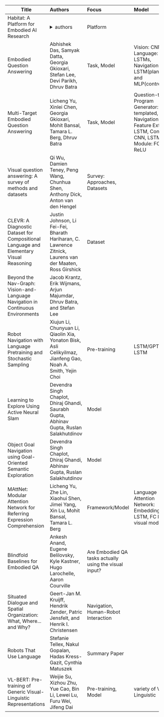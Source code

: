 | Title | Authors | Focus | Model | Task | Notes | Code |
| ---|:---|:---|:---|:---|:---|:---|
|Habitat: A Platform for Embodied AI Research|<details><summary>authors</summary>Manolis Savva, Abhishek Kadian, Oleksandr Maksymets, Yili Zhao, Erik Wijmans, Bhavana Jain, Julian Straub, Jia Liu, Vladlen Koltun, Jitendra Malik, Devi Parikh, Dhruv Batra</details>|Platform||3D simulation|<https://aihabitat.org/>|<https://github.com/facebookresearch/habitat-lab>|
|Embodied Question Answering|Abhishek Das, Samyak Datta, Georgia Gkioxari, Stefan Lee, Devi Parikh, Dhruv Batra|Task, Model|Vision: CNN, Language: LSTMs, Navigation: LSTM(planner) and MLP(controller)|Embodied Question Answering|Baseline available in Habitat, <https://embodiedqa.org/>|<https://github.com/facebookresearch/EmbodiedQA>| 
|Multi-Target Embodied Question Answering|Licheng Yu, Xinlei Chen, Georgia Gkioxari, Mohit Bansal, Tamara L. Berg, Dhruv Batra|Task, Model|Question-to-Program Generator: templated, Navigation:CNN Feature Extrator, LSTM, Controller: CNN, LSTM, VQA Module: FC + ReLU| Multitarget EQA|<https://youtu.be/pK5gYk9OgjE>||
|Visual question answering: A survey of methods and datasets|Qi Wu, Damien Teney, Peng Wang, Chunhua Shen, Anthony Dick, Anton van den Hengel|Survey: Approaches, Datasets||VQA|||
|CLEVR: A Diagnostic Dataset for Compositional Language and Elementary Visual Reasoning|Justin Johnson, Li Fei-Fei, Bharath Hariharan, C. Lawrence Zitnick, Laurens van der Maaten, Ross Girshick|Dataset||Visual Question Answering|<https://cs.stanford.edu/people/jcjohns/clevr/>||
|Beyond the Nav-Graph: Vision-and-Language Navigation in Continuous Environments|Jacob Krantz, Erik Wijmans, Arjun Majumdar, Dhruv Batra, and Stefan Lee|||||<https://github.com/jacobkrantz/VLN-CE>|
|Robot Navigation with Language Pretraining and Stochastic Sampling|Xiujun Li, Chunyuan Li, Qiaolin Xia, Yonaton Bisk, Asli Celikyilmaz, Jianfeng Gao, Noah A. Smith, Yejin Choi|Pre-training|LSTM/GPT/BERT, LSTM|Vision and Language Navigation||<https://github.com/xjli/r2r_vln>|
|Learning to Explore Using Active Neural Slam|Devendra Singh Chaplot, Dhiraj Ghandi, Saurabh Gupta, Abhinav Gupta, Ruslan Salakhutdinov|Model||PointGoal|||
|Object Goal Navigation using Goal-Oriented Semantic Exploration|Devendra Singh Chaplot, Dhiraj Ghandi, Abhinav Gupta, Ruslan Salakhutdinov|Model||ObjectNav|||
|MAttNet: Modular Attention Network for Referring Expression Comprehension|Licheng Yu, Zhe Lin, Xiaohui Shen, Jimei Yang, Xin Lu, Mohit Bansal, Tamara L. Berg|Framework/Model|Language Attention Network: Embedding LSTM, FC layer + visual modules|Referring Expressions||<https://github.com/lichengunc/MAttNet>|
|Blindfold Baselines for Embodied QA|Ankesh Anand, Eugene Belilovsky, Kyle Kastner, Hugo Larochelle, Aaron Courville|Are Embodied QA tasks actually using the visual input?||Embodied QA||<https://github.com/ankeshanand/blindfold-baselines-eqa>|
|Situated Dialogue and Spatial Organization: What, Where... and Why?|Geert-Jan M. Kruijff, Hendrik Zender, Patric Jensfelt, and Henrik I. Christensen|Navigation, Human-Robot Interaction||Human Augmented Mapping, Situated Dialogue, Question Answering|||
|Robots That Use Language|Stefanie Tellex, Nakul Gopalan, Hadas Kress-Gazit, Cynthia Matuszek|Summary Paper|||Contains table of language grounding/robotics datasets with links||
|VL-BERT: Pre-training of Generic Visual-Linguistic Representations| Weijie Su, Xizhou Zhu, Yue Cao, Bin Li, Lewei Lu, Furu Wei, Jifeng Dai|Pre-training, Model|variety of Visual-Linguistic||https://github.com/jackroos/VL-BERT|
